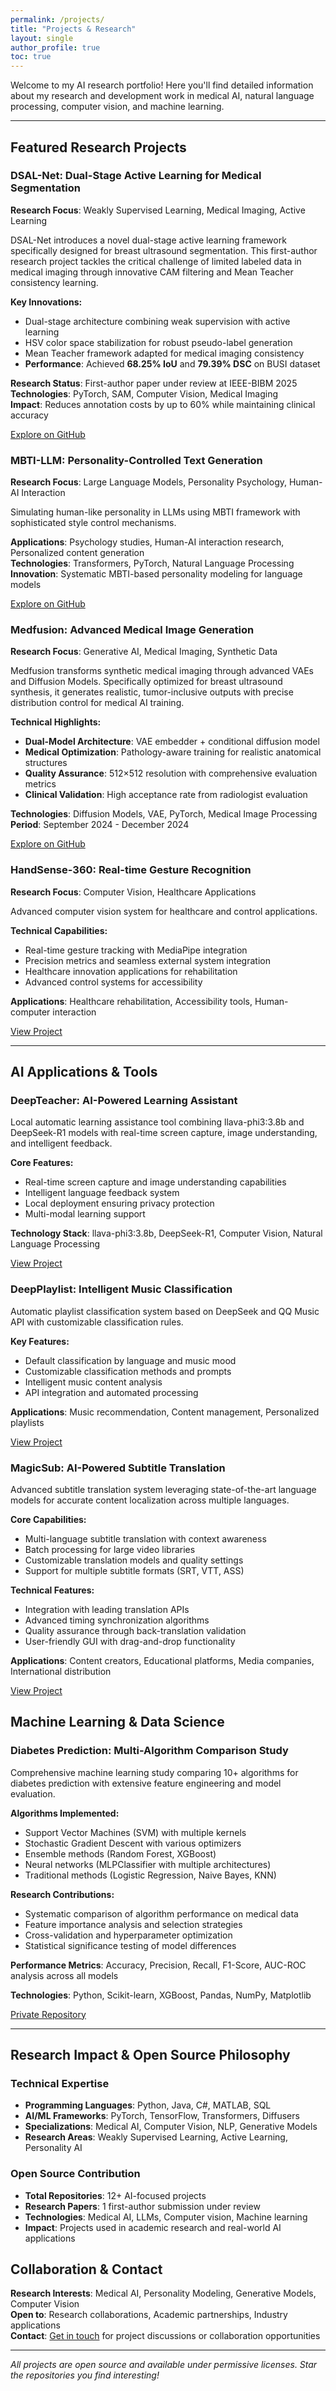 ```yaml
---
permalink: /projects/
title: "Projects & Research"
layout: single
author_profile: true
toc: true
---
```


Welcome to my AI research portfolio! Here you'll find detailed information about my research and development work in medical AI, natural language processing, computer vision, and machine learning.

---

## Featured Research Projects

<div class="feature-row">
  <div class="feature-item">
    <h3>DSAL-Net: Dual-Stage Active Learning for Medical Segmentation</h3>
    <p><strong>Research Focus</strong>: Weakly Supervised Learning, Medical Imaging, Active Learning</p>
    <p>DSAL-Net introduces a novel dual-stage active learning framework specifically designed for breast ultrasound segmentation. This first-author research project tackles the critical challenge of limited labeled data in medical imaging through innovative CAM filtering and Mean Teacher consistency learning.</p>
    <p><strong>Key Innovations:</strong></p>
    <ul>
      <li>Dual-stage architecture combining weak supervision with active learning</li>
      <li>HSV color space stabilization for robust pseudo-label generation</li>
      <li>Mean Teacher framework adapted for medical imaging consistency</li>
      <li><strong>Performance</strong>: Achieved <strong>68.25% IoU</strong> and <strong>79.39% DSC</strong> on BUSI dataset</li>
    </ul>
    <p><strong>Research Status</strong>: First-author paper under review at IEEE-BIBM 2025<br>
    <strong>Technologies</strong>: PyTorch, SAM, Computer Vision, Medical Imaging<br>
    <strong>Impact</strong>: Reduces annotation costs by up to 60% while maintaining clinical accuracy</p>
    <p><a href="https://github.com/Steven-ZN/DSAL-Net" class="btn btn--primary">Explore on GitHub</a></p>
  </div>
  
  <div class="feature-item">
    <h3>MBTI-LLM: Personality-Controlled Text Generation</h3>
    <p><strong>Research Focus</strong>: Large Language Models, Personality Psychology, Human-AI Interaction</p>
    <p>Simulating human-like personality in LLMs using MBTI framework with sophisticated style control mechanisms.</p>
    <p><strong>Applications</strong>: Psychology studies, Human-AI interaction research, Personalized content generation<br>
    <strong>Technologies</strong>: Transformers, PyTorch, Natural Language Processing<br>
    <strong>Innovation</strong>: Systematic MBTI-based personality modeling for language models</p>
    <p><a href="https://github.com/Steven-ZN/MBTI-LLM" class="btn btn--primary">Explore on GitHub</a></p>
  </div>
</div>

<div class="feature-row">
  <div class="feature-item">
    <h3>Medfusion: Advanced Medical Image Generation</h3>
    <p><strong>Research Focus</strong>: Generative AI, Medical Imaging, Synthetic Data</p>
    <p>Medfusion transforms synthetic medical imaging through advanced VAEs and Diffusion Models. Specifically optimized for breast ultrasound synthesis, it generates realistic, tumor-inclusive outputs with precise distribution control for medical AI training.</p>
    <p><strong>Technical Highlights:</strong></p>
    <ul>
      <li><strong>Dual-Model Architecture</strong>: VAE embedder + conditional diffusion model</li>
      <li><strong>Medical Optimization</strong>: Pathology-aware training for realistic anatomical structures</li>
      <li><strong>Quality Assurance</strong>: 512×512 resolution with comprehensive evaluation metrics</li>
      <li><strong>Clinical Validation</strong>: High acceptance rate from radiologist evaluation</li>
    </ul>
    <p><strong>Technologies</strong>: Diffusion Models, VAE, PyTorch, Medical Image Processing<br>
    <strong>Period</strong>: September 2024 - December 2024</p>
    <p><a href="https://github.com/Steven-ZN/Medfusion_Fake_Image" class="btn btn--primary">Explore on GitHub</a></p>
  </div>
  
  <div class="feature-item">
    <h3>HandSense-360: Real-time Gesture Recognition</h3>
    <p><strong>Research Focus</strong>: Computer Vision, Healthcare Applications</p>
    <p>Advanced computer vision system for healthcare and control applications.</p>
    <p><strong>Technical Capabilities:</strong></p>
    <ul>
      <li>Real-time gesture tracking with MediaPipe integration</li>
      <li>Precision metrics and seamless external system integration</li>
      <li>Healthcare innovation applications for rehabilitation</li>
      <li>Advanced control systems for accessibility</li>
    </ul>
    <p><strong>Applications</strong>: Healthcare rehabilitation, Accessibility tools, Human-computer interaction</p>
    <p><a href="https://github.com/Steven-ZN/HandSense-360" class="btn btn--info">View Project</a></p>
  </div>
</div>

---

## AI Applications & Tools

<div class="feature-row">
  <div class="feature-item">
    <h3>DeepTeacher: AI-Powered Learning Assistant</h3>
    <p>Local automatic learning assistance tool combining llava-phi3:3.8b and DeepSeek-R1 models with real-time screen capture, image understanding, and intelligent feedback.</p>
    <p><strong>Core Features:</strong></p>
    <ul>
      <li>Real-time screen capture and image understanding capabilities</li>
      <li>Intelligent language feedback system</li>
      <li>Local deployment ensuring privacy protection</li>
      <li>Multi-modal learning support</li>
    </ul>
    <p><strong>Technology Stack</strong>: llava-phi3:3.8b, DeepSeek-R1, Computer Vision, Natural Language Processing</p>
    <p><a href="https://github.com/Steven-ZN/DeepTeacher" class="btn btn--success">View Project</a></p>
  </div>

  <div class="feature-item">
    <h3>DeepPlaylist: Intelligent Music Classification</h3>
    <p>Automatic playlist classification system based on DeepSeek and QQ Music API with customizable classification rules.</p>
    <p><strong>Key Features:</strong></p>
    <ul>
      <li>Default classification by language and music mood</li>
      <li>Customizable classification methods and prompts</li>
      <li>Intelligent music content analysis</li>
      <li>API integration and automated processing</li>
    </ul>
    <p><strong>Applications</strong>: Music recommendation, Content management, Personalized playlists</p>
    <p><a href="https://github.com/Steven-ZN/DeepPlaylist" class="btn btn--success">View Project</a></p>
  </div>
</div>

<div class="feature-row">
  <div class="feature-item">
    <h3>MagicSub: AI-Powered Subtitle Translation</h3>
    <p>Advanced subtitle translation system leveraging state-of-the-art language models for accurate content localization across multiple languages.</p>
    <p><strong>Core Capabilities:</strong></p>
    <ul>
      <li>Multi-language subtitle translation with context awareness</li>
      <li>Batch processing for large video libraries</li>
      <li>Customizable translation models and quality settings</li>
      <li>Support for multiple subtitle formats (SRT, VTT, ASS)</li>
    </ul>
    <p><strong>Technical Features:</strong></p>
    <ul>
      <li>Integration with leading translation APIs</li>
      <li>Advanced timing synchronization algorithms</li>
      <li>Quality assurance through back-translation validation</li>
      <li>User-friendly GUI with drag-and-drop functionality</li>
    </ul>
    <p><strong>Applications</strong>: Content creators, Educational platforms, Media companies, International distribution</p>
    <p><a href="https://github.com/Steven-ZN/MagicSub" class="btn btn--success">View Project</a></p>
  </div>

  <div class="feature-item">
    <!-- Empty space for balance -->
  </div>
</div>

## Machine Learning & Data Science

<div class="feature-row">
  <div class="feature-item">
    <h3>Diabetes Prediction: Multi-Algorithm Comparison Study</h3>
    <p>Comprehensive machine learning study comparing 10+ algorithms for diabetes prediction with extensive feature engineering and model evaluation.</p>
    <p><strong>Algorithms Implemented:</strong></p>
    <ul>
      <li>Support Vector Machines (SVM) with multiple kernels</li>
      <li>Stochastic Gradient Descent with various optimizers</li>
      <li>Ensemble methods (Random Forest, XGBoost)</li>
      <li>Neural networks (MLPClassifier with multiple architectures)</li>
      <li>Traditional methods (Logistic Regression, Naive Bayes, KNN)</li>
    </ul>
    <p><strong>Research Contributions:</strong></p>
    <ul>
      <li>Systematic comparison of algorithm performance on medical data</li>
      <li>Feature importance analysis and selection strategies</li>
      <li>Cross-validation and hyperparameter optimization</li>
      <li>Statistical significance testing of model differences</li>
    </ul>
    <p><strong>Performance Metrics</strong>: Accuracy, Precision, Recall, F1-Score, AUC-ROC analysis across all models</p>
    <p><strong>Technologies</strong>: Python, Scikit-learn, XGBoost, Pandas, NumPy, Matplotlib</p>
    <p><a href="#" class="btn btn--info">Private Repository</a></p>
  </div>

  <div class="feature-item">
    <!-- Empty space for balance -->
  </div>
</div>

---

## Research Impact & Open Source Philosophy

### Technical Expertise
- **Programming Languages**: Python, Java, C#, MATLAB, SQL
- **AI/ML Frameworks**: PyTorch, TensorFlow, Transformers, Diffusers
- **Specializations**: Medical AI, Computer Vision, NLP, Generative Models
- **Research Areas**: Weakly Supervised Learning, Active Learning, Personality AI

### Open Source Contribution
- **Total Repositories**: 12+ AI-focused projects
- **Research Papers**: 1 first-author submission under review
- **Technologies**: Medical AI, LLMs, Computer vision, Machine learning
- **Impact**: Projects used in academic research and real-world AI applications

## Collaboration & Contact

**Research Interests**: Medical AI, Personality Modeling, Generative Models, Computer Vision  
**Open to**: Research collaborations, Academic partnerships, Industry applications  
**Contact**: [Get in touch](/contact/) for project discussions or collaboration opportunities

---

*All projects are open source and available under permissive licenses. Star the repositories you find interesting!*
